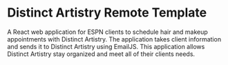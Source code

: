 # Distinct Artistry Remote Template

A React web application for ESPN clients to schedule hair and makeup appointments with Distinct Artistry. The application takes client information and sends it to Distinct Artistry using EmailJS. This application allows Distinct Artistry stay organized and meet all of their clients needs. 
